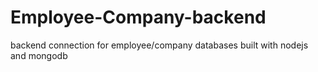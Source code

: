 # Employee-Company-backend
backend connection for employee/company databases built with nodejs and mongodb
